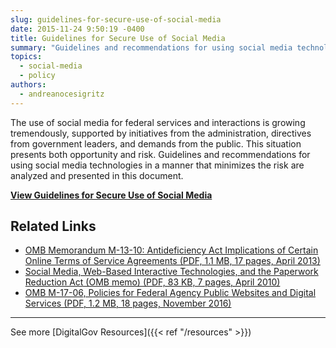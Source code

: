 ```yaml
---
slug: guidelines-for-secure-use-of-social-media
date: 2015-11-24 9:50:19 -0400
title: Guidelines for Secure Use of Social Media
summary: "Guidelines and recommendations for using social media technologies in a manner that minimizes risks are analyzed and presented in this document."
topics:
  - social-media
  - policy
authors:
  - andreanocesigritz
---
```


The use of social media for federal services and interactions is growing tremendously, supported by initiatives from the administration, directives from government leaders, and demands from the public. This situation presents both opportunity and risk. Guidelines and recommendations for using social media technologies in a manner that minimizes the risk are analyzed and presented in this document.

[**View Guidelines for Secure Use of Social Media**](https://www.cio.gov/wp-content/uploads/downloads/2012/09/Guidelines_for_Secure_Use_Social_Media_v01-0.pdf)

## Related Links

- [OMB Memorandum M-13-10: Antideficiency Act Implications of Certain Online Terms of Service Agreements (PDF, 1.1 MB, 17 pages, April 2013)](https://obamawhitehouse.archives.gov/sites/default/files/omb/memoranda/2013/m-13-10.pdf)
- [Social Media, Web-Based Interactive Technologies, and the Paperwork Reduction Act (OMB memo) (PDF, 83 KB, 7 pages, April 2010)](https://obamawhitehouse.archives.gov/sites/default/files/omb/assets/inforeg/SocialMediaGuidance_04072010.pdf)
- [OMB M-17-06, Policies for Federal Agency Public Websites and Digital Services (PDF, 1.2 MB, 18 pages, November 2016)](https://obamawhitehouse.archives.gov/sites/default/files/omb/memoranda/2017/m-17-06.pdf)

---

See more [DigitalGov Resources]({{< ref "/resources" >}})
